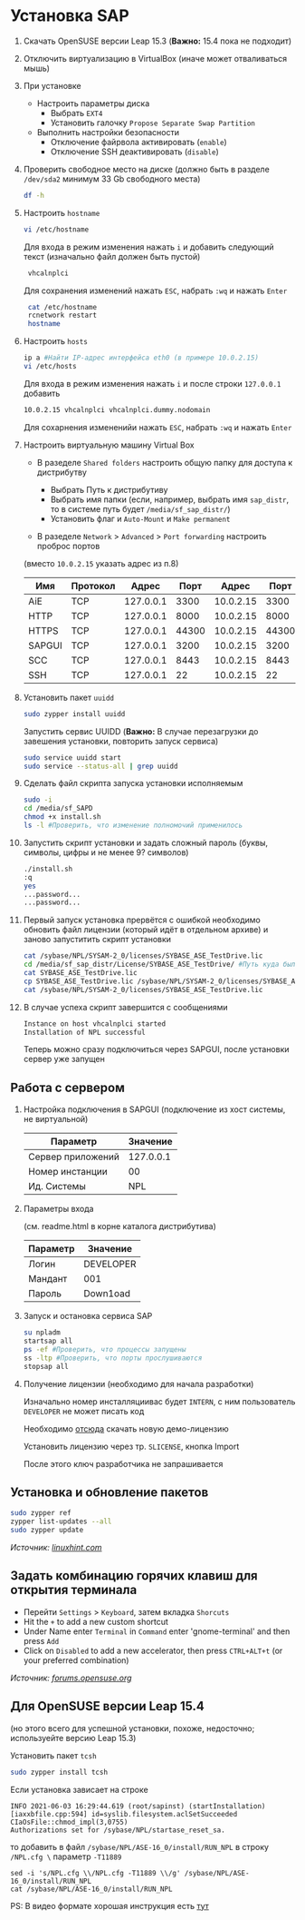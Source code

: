 # Установка SAP

1. Скачать OpenSUSE версии Leap 15.3 (**Важно:** 15.4 пока не подходит)
1. Отключить виртуализацию в VirtualBox (иначе может отваливаться мышь)
1. При установке
   * Настроить параметры диска
      * Выбрать `EXT4`
      * Установить галочку `Propose Separate Swap Partition`
   * Выполнить настройки безопасности
      * Отключение файрвола активировать (`enable`)
      * Отключение SSH деактивировать (`disable`)

1. Проверить свободное место на диске (должно быть в разделе `/dev/sda2` минимум 33 Gb свободного места)

   ```bash
   df -h
   ```

1. Настроить `hostname`

   ```bash
   vi /etc/hostname
   ```

   Для входа в режим изменения нажать `i` и добавить следующий текст (изначально файл должен быть пустой)

   ```bash
    vhcalnplci
   ```

   Для сохранения изменений нажать `ESC`, набрать `:wq` и нажать `Enter`

   ```bash
    cat /etc/hostname
    rcnetwork restart
    hostname
   ```

1. Настроить `hosts`

   ```bash
   ip a #Найти IP-адрес интерфейса eth0 (в примере 10.0.2.15)
   vi /etc/hosts 
   ```

   Для входа в режим изменения нажать `i` и после строки `127.0.0.1` добавить

   ```bash
   10.0.2.15 vhcalnplci vhcalnplci.dummy.nodomain
   ```

   Для сохарнения измененийи нажать `ESC`, набрать `:wq` и нажать `Enter`

1. Настроить виртуальную машину Virtual Box

   * В разеделе `Shared folders` настроить общую папку для доступа к дистрибутву

       * Выбрать Путь к дистрибутиву
       * Выбрать имя папки (если, например, выбрать имя `sap_distr`, то в системе путь будет `/media/sf_sap_distr/`)
       * Установить флаг и `Auto-Mount` и `Make permanent`

   * В разеделе `Network` > `Advanced` > `Port forwarding` настроить проброс портов

   (вместо `10.0.2.15` указать адрес из п.8)

   |Имя|Протокол|Адрес|Порт|Адрес|Порт|
   |---|--------|-----|----|-----|----|
   | AiE | TCP | 127.0.0.1 | 3300 | 10.0.2.15 | 3300 |
   | HTTP | TCP | 127.0.0.1 | 8000 | 10.0.2.15 | 8000 |
   | HTTPS | TCP | 127.0.0.1 | 44300 | 10.0.2.15 | 44300 |
   | SAPGUI | TCP | 127.0.0.1 | 3200 | 10.0.2.15 | 3200 |
   | SCC | TCP | 127.0.0.1 | 8443 | 10.0.2.15 | 8443 |
   | SSH | TCP | 127.0.0.1 | 22 | 10.0.2.15 | 22 |

1. Установить пакет `uuidd`

   ```bash
   sudo zypper install uuidd
   ```

   Запустить сервис UUIDD (**Важно:** В случае перезагрузки до завешения установки, повторить запуск сервиса)

   ```bash
   sudo service uuidd start
   sudo service --status-all | grep uuidd
   ```

1. Сделать файл скрипта запуска установки исполняемым

   ```bash
   sudo -i
   cd /media/sf_SAPD
   chmod +x install.sh
   ls -l #Проверить, что изменение полномочий применилось
   ```

1. Запустить скрипт установки и задать сложный пароль (буквы, символы, цифры и не менее 9? символов)

   ```bash
   ./install.sh
   :q
   yes
   ...password...
   ...password...
   ```

1. Первый запуск установка прервётся с ошибкой необходимо обновить файл лицензии (который идёт в отдельном архиве) и заново запуститить скрипт установки

   ```bash
   cat /sybase/NPL/SYSAM-2_0/licenses/SYBASE_ASE_TestDrive.lic
   cd /media/sf_sap_distr/License/SYBASE_ASE_TestDrive/ #Путь куда был распакован архив с новой лицензией
   cat SYBASE_ASE_TestDrive.lic
   cp SYBASE_ASE_TestDrive.lic /sybase/NPL/SYSAM-2_0/licenses/SYBASE_ASE_TestDrive.lic
   cat /sybase/NPL/SYSAM-2_0/licenses/SYBASE_ASE_TestDrive.lic
   ```

1. В случае успеха скрипт завершится с сообщениями

   ```bash
   Instance on host vhcalnplci started
   Installation of NPL successful
   ```

   Теперь можно сразу подключиться через SAPGUI, после установки сервер уже запущен

## Работа с сервером

1. Настройка подключения в SAPGUI (подключение из хост системы, не виртуальной)

   |Параметр|Значение|
   |-|-|
   | Сервер приложений | 127.0.0.1 |
   | Номер инстанции | 00 |
   | Ид. Системы | NPL |

1. Параметры входа

   (см. readme.html в корне каталога дистрибутива)

   |Параметр|Значение|
   |-|-|
   | Логин | DEVELOPER |
   | Мандант | 001 |
   | Пароль | Down1oad |

1. Запуск и остановка сервиса SAP

   ```bash
   su npladm
   startsap all
   ps -ef #Проверить, что процессы запущены
   ss -ltp #Проверить, что порты прослушиваются
   stopsap all
   ```

1. Получение лицензии (необходимо для начала разработки)

   Изначально номер инсталляциивас будет `INTERN`, с ним пользователь `DEVELOPER` не может писать код

   Необходимо [отсюда](https://go.support.sap.com/minisap/#minisap) скачать новую демо-лицензию

   Установить лицензию через тр. `SLICENSE`, кнопка Import

   После этого ключ разработчика не запрашивается

## Установка и обновление пакетов

   ```bash
   sudo zypper ref
   zypper list-updates --all
   sudo zypper update
   ```

*Источник: [linuxhint.com](https://linuxhint.com/update_all_packages_opensuse/)*

## Задать комбинацию горячих клавиш для открытия терминала

* Перейти `Settings` > `Keyboard`, затем вкладка `Shorcuts`
* Hit the `+` to add a new custom shortcut
* Under Name enter `Terminal` in `Command` enter 'gnome-terminal' and then press `Add`
* Click on `Disabled` to add a new accelerator, then press `CTRL+ALT+t` (or your preferred combination)

*Источник: [forums.opensuse.org](https://forums.opensuse.org/showthread.php/514520-Launch-Gnome-Terminal-With-A-Hot-Key)*

## Для OpenSUSE версии Leap 15.4

(но этого всего для успешной установки, похоже, недосточно; используейте версию Leap 15.3)

Установить пакет `tcsh`

   ```bash
   sudo zypper install tcsh
   ```

Если установка зависает на строке

   ```text
   INFO 2021-06-03 16:29:44.619 (root/sapinst) (startInstallation) [iaxxbfile.cpp:594] id=syslib.filesystem.aclSetSucceeded CIaOsFile::chmod_impl(3,0755)
   Authorizations set for /sybase/NPL/startase_reset_sa.
   ```

   то добавить в файл `/sybase/NPL/ASE-16_0/install/RUN_NPL` в строку `/NPL.cfg \` параметр `-T11889`

   ```text
   sed -i 's/NPL.cfg \\/NPL.cfg -T11889 \\/g' /sybase/NPL/ASE-16_0/install/RUN_NPL
   cat /sybase/NPL/ASE-16_0/install/RUN_NPL
   ```

PS: В видео формате хорошая инструкция есть [тут](https://youtu.be/zAbgkt3ibYc)